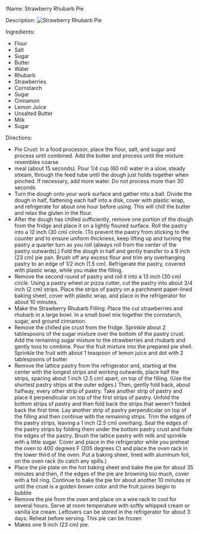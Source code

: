 !Name: Strawberry Rhubarb Pie

Description:
![Strawberry Rhubarb Pie](https://www.themealdb.com/images/media/meals/178z5o1585514569.jpg "Strawberry Rhubarb Pie")

Ingredients:
- Flour
- Salt
- Sugar
- Butter
- Water
- Rhubarb
- Strawberries
- Cornstarch
- Sugar
- Cinnamon
- Lemon Juice
- Unsalted Butter
- Milk
- Sugar

Directions:
- Pie Crust:  In a food processor, place the flour, salt, and sugar and process until combined. Add the butter and process until the mixture resembles coarse
- meal (about 15 seconds). Pour 1/4 cup (60 ml) water in a slow, steady stream, through the feed tube until the dough just holds together when pinched. If necessary, add more water. Do not process more than 30 seconds
- Turn the dough onto your work surface and gather into a ball. Divide the dough in half, flattening each half into a disk, cover with plastic wrap, and refrigerate for about one hour before using. This will chill the butter and relax the gluten in the flour. 
- After the dough has chilled sufficiently, remove one portion of the dough from the fridge and place it on a lightly floured surface.  Roll the pastry into a 12 inch (30 cm) circle. (To prevent the pastry from sticking to the counter and to ensure uniform thickness, keep lifting up and turning the pastry a quarter turn as you roll (always roll from the center of the pastry outwards).)  Fold the dough in half and gently transfer to a 9 inch (23 cm) pie pan. Brush off any excess flour and trim any overhanging pastry to an edge of 1/2 inch (1.5 cm). Refrigerate the pastry, covered with plastic wrap, while you make the filling. 
- Remove the second round of pastry and roll it into a 13 inch (30 cm) circle. Using a pastry wheel or pizza cutter, cut the pastry into about 3/4 inch (2 cm) strips. Place the strips of pastry on a parchment paper-lined baking sheet, cover with plastic wrap, and place in the refrigerator for about 10 minutes. 
- Make the Strawberry Rhubarb Filling: Place the cut strawberries and rhubarb in a large bowl. In a small bowl mix together the cornstarch, sugar, and ground cinnamon. 
- Remove the chilled pie crust from the fridge. Sprinkle about 2 tablespoons of the sugar mixture over the bottom of the pastry crust. Add the remaining sugar mixture to the strawberries and rhubarb and gently toss to combine. Pour the fruit mixture into the prepared pie shell. Sprinkle the fruit with about 1 teaspoon of lemon juice and dot with 2 tablespoons of butter
- Remove the lattice pastry from the refrigerator and, starting at the center with the longest strips and working outwards, place half the strips, spacing about 1 inch (2.5 cm) apart, on top of the filling. (Use the shortest pastry strips at the outer edges.) Then, gently fold back, about halfway, every other strip of pastry. Take another strip of pastry and place it perpendicular on top of the first strips of pastry. Unfold the bottom strips of pastry and then fold back the strips that weren't folded back the first time. Lay another strip of pastry perpendicular on top of the filling and then continue with the remaining strips. Trim the edges of the pastry strips, leaving a 1 inch (2.5 cm) overhang. Seal the edges of the pastry strips by folding them under the bottom pastry crust and flute the edges of the pastry. Brush the lattice pastry with milk and sprinkle with a little sugar. Cover and place in the refrigerator while you preheat the oven to 400 degrees F (205 degrees C) and place the oven rack in the lower third of the oven. Put a baking sheet, lined with aluminum foil, on the oven rack (to catch any spills.)
- Place the pie plate on the hot baking sheet and bake the pie for about 35 minutes and then, if the edges of the pie are browning too much, cover with a foil ring. Continue to bake the pie for about another 10 minutes or until the crust is a golden brown color and the fruit juices begin to bubble
- Remove the pie from the oven and place on a wire rack to cool for several hours. Serve at room temperature with softly whipped cream or vanilla ice cream. Leftovers can be stored in the refrigerator for about 3 days. Reheat before serving. This pie can be frozen
- Makes one 9 inch (23 cm) pie.
